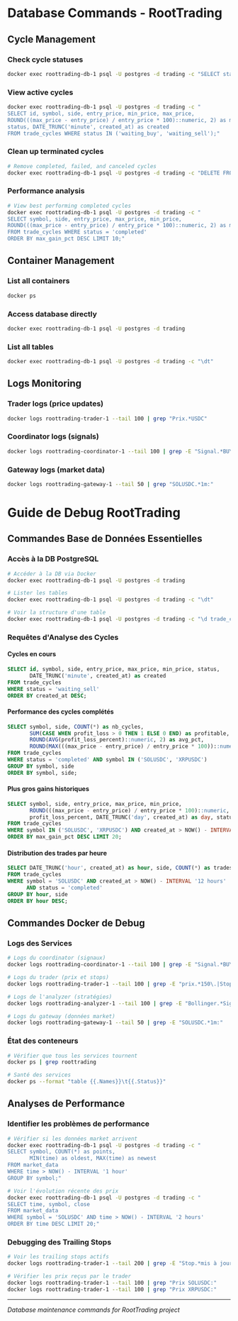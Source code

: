 # Database Commands - RootTrading

## Cycle Management

### Check cycle statuses
```bash
docker exec roottrading-db-1 psql -U postgres -d trading -c "SELECT status, COUNT(*) FROM trade_cycles GROUP BY status;"
```

### View active cycles
```bash
docker exec roottrading-db-1 psql -U postgres -d trading -c "
SELECT id, symbol, side, entry_price, min_price, max_price, 
ROUND(((max_price - entry_price) / entry_price * 100)::numeric, 2) as max_gain_pct,
status, DATE_TRUNC('minute', created_at) as created 
FROM trade_cycles WHERE status IN ('waiting_buy', 'waiting_sell');"
```

### Clean up terminated cycles
```bash
# Remove completed, failed, and canceled cycles
docker exec roottrading-db-1 psql -U postgres -d trading -c "DELETE FROM trade_cycles WHERE status IN ('completed', 'failed', 'canceled');"
```

### Performance analysis
```bash
# View best performing completed cycles
docker exec roottrading-db-1 psql -U postgres -d trading -c "
SELECT symbol, side, entry_price, max_price, min_price,
ROUND(((max_price - entry_price) / entry_price * 100)::numeric, 2) as max_gain_pct
FROM trade_cycles WHERE status = 'completed' 
ORDER BY max_gain_pct DESC LIMIT 10;"
```

## Container Management

### List all containers
```bash
docker ps
```

### Access database directly
```bash
docker exec roottrading-db-1 psql -U postgres -d trading
```

### List all tables
```bash
docker exec roottrading-db-1 psql -U postgres -d trading -c "\dt"
```

## Logs Monitoring

### Trader logs (price updates)
```bash
docker logs roottrading-trader-1 --tail 100 | grep "Prix.*USDC"
```

### Coordinator logs (signals)
```bash
docker logs roottrading-coordinator-1 --tail 100 | grep -E "Signal.*BUY|Signal.*SELL"
```

### Gateway logs (market data)
```bash
docker logs roottrading-gateway-1 --tail 50 | grep "SOLUSDC.*1m:"
```
# Guide de Debug RootTrading

## Commandes Base de Données Essentielles

### Accès à la DB PostgreSQL
```bash
# Accéder à la DB via Docker
docker exec roottrading-db-1 psql -U postgres -d trading

# Lister les tables
docker exec roottrading-db-1 psql -U postgres -d trading -c "\dt"

# Voir la structure d'une table
docker exec roottrading-db-1 psql -U postgres -d trading -c "\d trade_cycles"
```

### Requêtes d'Analyse des Cycles

#### Cycles en cours
```sql
SELECT id, symbol, side, entry_price, max_price, min_price, status, 
       DATE_TRUNC('minute', created_at) as created 
FROM trade_cycles 
WHERE status = 'waiting_sell' 
ORDER BY created_at DESC;
```

#### Performance des cycles complétés
```sql
SELECT symbol, side, COUNT(*) as nb_cycles, 
       SUM(CASE WHEN profit_loss > 0 THEN 1 ELSE 0 END) as profitable,
       ROUND(AVG(profit_loss_percent)::numeric, 2) as avg_pct,
       ROUND(MAX(((max_price - entry_price) / entry_price * 100))::numeric, 2) as max_gain_pct
FROM trade_cycles 
WHERE status = 'completed' AND symbol IN ('SOLUSDC', 'XRPUSDC')
GROUP BY symbol, side 
ORDER BY symbol, side;
```

#### Plus gros gains historiques
```sql
SELECT symbol, side, entry_price, max_price, min_price,
       ROUND(((max_price - entry_price) / entry_price * 100)::numeric, 2) as max_gain_pct,
       profit_loss_percent, DATE_TRUNC('day', created_at) as day, status
FROM trade_cycles 
WHERE symbol IN ('SOLUSDC', 'XRPUSDC') AND created_at > NOW() - INTERVAL '7 days'
ORDER BY max_gain_pct DESC LIMIT 20;
```

#### Distribution des trades par heure
```sql
SELECT DATE_TRUNC('hour', created_at) as hour, side, COUNT(*) as trades
FROM trade_cycles 
WHERE symbol = 'SOLUSDC' AND created_at > NOW() - INTERVAL '12 hours' 
      AND status = 'completed'
GROUP BY hour, side 
ORDER BY hour DESC;
```

## Commandes Docker de Debug

### Logs des Services
```bash
# Logs du coordinator (signaux)
docker logs roottrading-coordinator-1 --tail 100 | grep -E "Signal.*BUY|Signal.*SELL|Balance insuffisante"

# Logs du trader (prix et stops)
docker logs roottrading-trader-1 --tail 100 | grep -E "prix.*150\.|Stop.*mis à jour|P&L"

# Logs de l'analyzer (stratégies)
docker logs roottrading-analyzer-1 --tail 100 | grep -E "Bollinger.*Signal|RSI.*Signal"

# Logs du gateway (données market)
docker logs roottrading-gateway-1 --tail 50 | grep -E "SOLUSDC.*1m:"
```

### État des conteneurs
```bash
# Vérifier que tous les services tournent
docker ps | grep roottrading

# Santé des services
docker ps --format "table {{.Names}}\t{{.Status}}"
```

## Analyses de Performance

### Identifier les problèmes de performance
```bash
# Vérifier si les données market arrivent
docker exec roottrading-db-1 psql -U postgres -d trading -c "
SELECT symbol, COUNT(*) as points, 
       MIN(time) as oldest, MAX(time) as newest
FROM market_data 
WHERE time > NOW() - INTERVAL '1 hour'
GROUP BY symbol;"

# Voir l'évolution récente des prix
docker exec roottrading-db-1 psql -U postgres -d trading -c "
SELECT time, symbol, close 
FROM market_data 
WHERE symbol = 'SOLUSDC' AND time > NOW() - INTERVAL '2 hours' 
ORDER BY time DESC LIMIT 20;"
```

### Debugging des Trailing Stops
```bash
# Voir les trailing stops actifs
docker logs roottrading-trader-1 --tail 200 | grep -E "Stop.*mis à jour.*150\.|nouveau max.*150\."

# Vérifier les prix reçus par le trader
docker logs roottrading-trader-1 --tail 100 | grep "Prix SOLUSDC:"
docker logs roottrading-trader-1 --tail 100 | grep "Prix XRPUSDC:"
```


---
*Database maintenance commands for RootTrading project*